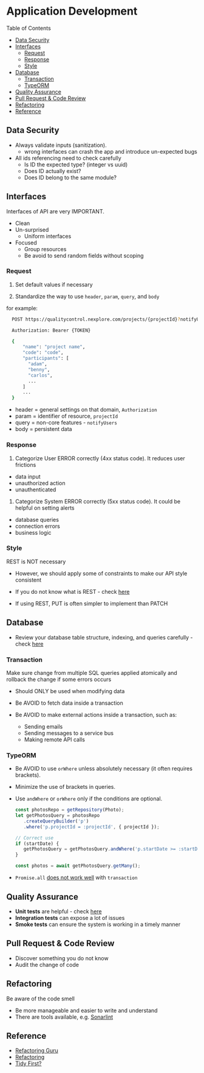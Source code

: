 # Application Development <!-- omit in toc -->

Table of Contents

- [Data Security](#data-security)
- [Interfaces](#interfaces)
  - [Request](#request)
  - [Response](#response)
  - [Style](#style)
- [Database](#database)
  - [Transaction](#transaction)
  - [TypeORM](#typeorm)
- [Quality Assurance](#quality-assurance)
- [Pull Request \& Code Review](#pull-request--code-review)
- [Refactoring](#refactoring)
- [Reference](#reference)

## Data Security

- Always validate inputs (sanitization).
  - wrong interfaces can crash the app and introduce un-expected bugs
- All ids referencing need to check carefully
  - Is ID the expected type? (integer vs uuid)
  - Does ID actually exist?
  - Does ID belong to the same module?

## Interfaces

Interfaces of API are very IMPORTANT.

- Clean
- Un-surprised
  - Uniform interfaces
- Focused
  - Group resources
  - Be avoid to send random fields without scoping

### Request

1. Set default values if necessary

2. Standardize the way to use `header`, `param`, `query`, and `body`

  for example:

  ```bash
    POST https://qualitycontrol.nexplore.com/projects/{projectId}?notifyUsers=true

    Authorization: Bearer {TOKEN}

    {
        "name": "project name",
        "code": "code",
        "participants": [
          "adam",
          "benny",
          "carlos",
          ...
        ]
        ...
    }

  ```

- header = general settings on that domain, `Authorization`
- param = identifier of resource, `projectId`
- query = non-core features - `notifyUsers`
- body = persistent data

### Response

1. Categorize User ERROR correctly (4xx status code). It reduces user frictions

- data input
- unauthorized action
- unauthenticated

1. Categorize System ERROR correctly (5xx status code). It could be helpful on setting alerts

- database queries
- connection errors
- business logic

### Style

REST is NOT necessary

- However, we should apply some of constraints to make our API style consistent
- If you do not know what is REST - check [here](../what-we-share/rest-api.md)

- If using REST, PUT is often simpler to implement than PATCH

## Database

- Review your database table structure, indexing, and queries carefully - check [here](database-design.md)

### Transaction

Make sure change from multiple SQL queries applied atomically and rollback the change if some errors occurs

- Should ONLY be used when modifying data

- Be AVOID to fetch data inside a transaction
- Be AVOID to make external actions inside a transaction, such as:
  - Sending emails
  - Sending messages to a service bus
  - Making remote API calls

### TypeORM

- Be AVOID to use `orWhere` unless absolutely necessary (it often requires brackets).
- Minimize the use of brackets in queries.
- Use `andWhere` or `orWhere` only if the conditions are optional.

  ```typescript
  const photosRepo = getRepository(Photo);
  let getPhotosQuery = photosRepo
     .createQueryBuilder('p')
     .where('p.projectId = :projectId', { projectId });

  // Correct use
  if (startDate) {
     getPhotosQuery = getPhotosQuery.andWhere('p.startDate >= :startDate', { startDate });
  }

  const photos = await getPhotosQuery.getMany();
  ```

- `Promise.all` [does not work well](https://github.com/medusajs/medusa/issues/5529) with `transaction`

## Quality Assurance

- **Unit tests** are helpful - check [here](dev-testing.md)
- **Integration tests** can expose a lot of issues
- **Smoke tests** can ensure the system is working in a timely manner

## Pull Request & Code Review

- Discover something you do not know
- Audit the change of code

## Refactoring

Be aware of the code smell

- Be more manageable and easier to write and understand
- There are tools available, e.g. [Sonarlint](../what-we-use/sonarqube.md)

## Reference

- [Refactoring Guru](https://refactoring.guru "https://refactoring.guru")
- [Refactoring](https://martinfowler.com/books/refactoring.html "https://martinfowler.com/books/refactoring.html")
- [Tidy First?](https://www.oreilly.com/library/view/tidy-first/9781098151232 "https://www.oreilly.com/library/view/tidy-first/9781098151232")
